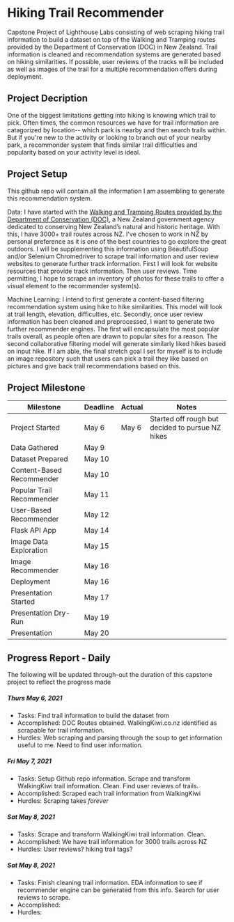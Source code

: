 # Hiking Trail Recommender
Capstone Project of Lighthouse Labs consisting of web scraping hiking trail information to build a dataset on top of the Walking and Tramping routes provided by the Department of Conservation (DOC) in New Zealand. Trail information is cleaned and recommendation systems are generated based on hiking similarities. If possible, user reviews of the tracks will be included as well as images of the trail for a multiple recommendation offers during deployment.

## Project Decription
One of the biggest limitations getting into hiking is knowing which trail to pick. Often times, the common resources we have for trail information are catagorized by location-- which park is nearby and then search trails within. But if you're new to the activity or looking to branch out of your nearby park, a recommonder system that finds similar trail difficulties and popularity based on your activity level is ideal. 

## Project Setup
This github repo will contain all the information I am assembling to generate this recommendation system. 

Data: I have started with the [Walking and Tramping Routes provided by the Department of Conservation (DOC)](https://doc-deptconservation.opendata.arcgis.com/datasets/e3f63067394a46238c92f9aed63ff78b), a New Zealand government agency dedicated to conserving New Zealand’s natural and historic heritage. With this, I have 3000+ trail routes across NZ. I've chosen to work in NZ by personal preference as it is one of the best countries to go explore the great outdoors. I will be supplementing this information using BeautifulSoup and/or Selenium Chromedriver to scrape trail information and user review websites to generate further track information. First I will look for website resources that provide track information. Then user reviews. Time permitting, I hope to scrape an inventory of photos for these trails to offer a visual element to the recommender system(s).

Machine Learning: I intend to first generate a content-based filtering recommendation system using hike to hike similarities. This model will look at trail length, elevation, difficulties, etc. Secondly, once user review information has been cleaned and preprocessed, I want to generate two further recommender engines. The first will encapsulate the most popular trails overall, as people often are drawn to popular sites for a reason. The second collaborative filtering model will generate similarly liked hikes based on input hike. If I am able, the final stretch goal I set for myself is to include an image repository such that users can pick a trail they like based on pictures and give back trail recommendations based on this.

## Project Milestone
Milestone | Deadline | Actual | Notes |
--- | --- | --- | --- |
Project Started | May 6 | May 6 | Started off rough but decided to pursue NZ hikes |
Data Gathered | May 9 | | |
Dataset Prepared | May 10 | | |
Content-Based Recommender | May 10 | | |
Popular Trail Recommender | May 11 | | |
User-Based Recommender | May 12 | | |
Flask API App | May 14 | | |
Image Data Exploration | May 15 | | |
Image Recommender | May 16 | | |
Deployment | May 16 | | |
Presentation Started | May 17 | | |
Presentation Dry-Run | May 19 | | |
Presentation | May 20 | | |

## Progress Report - Daily
The following will be updated through-out the duration of this capstone project to reflect the progress made
##### Thurs May 6, 2021
* Tasks: Find trail information to build the dataset from
* Accomplished: DOC Routes obtained. WalkingKiwi.co.nz identified as scrapable for trail information.
* Hurdles: Web scraping and parsing through the soup to get information useful to me. Need to find user information.

##### Fri May 7, 2021
* Tasks: Setup Github repo information. Scrape and transform WalkingKiwi trail information. Clean. Find user reviews of trails.
* Accomplished: Scraped each trail information from WalkingKiwi
* Hurdles: Scraping takes *forever*

##### Sat May 8, 2021
* Tasks: Scrape and transform WalkingKiwi trail information. Clean.
* Accomplished: We have trail information for 3000 trails across NZ
* Hurdles: User reviews? hiking trail tags?

##### Sat May 8, 2021
* Tasks: Finish cleaning trail information. EDA information to see if recommender engine can be generated from this info. Search for user reviews to scrape.
* Accomplished:
* Hurdles:


